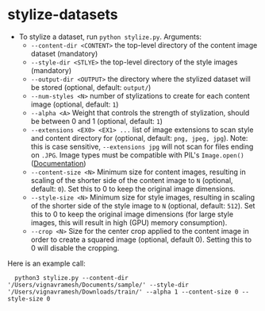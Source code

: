 # stylize-datasets

- To stylize a dataset, run `python stylize.py`.
  Arguments:
  - `--content-dir <CONTENT>` the top-level directory of the content image dataset (mandatory)
  - `--style-dir <STLYE>` the top-level directory of the style images (mandatory)
  - `--output-dir <OUTPUT>` the directory where the stylized dataset will be stored (optional, default: `output/`)
  - `--num-styles <N>` number of stylizations to create for each content image (optional, default: `1`)
  - `--alpha <A>` Weight that controls the strength of stylization, should be between 0 and 1 (optional, default: `1`)
  - `--extensions <EX0> <EX1> ...` list of image extensions to scan style and content directory for (optional, default: `png, jpeg, jpg`). Note: this is case sensitive, `--extensions jpg` will not scan for files ending on `.JPG`. Image types must be compatible with PIL's `Image.open()` ([Documentation](https://pillow.readthedocs.io/en/5.1.x/handbook/image-file-formats.html))
  - `--content-size <N>` Minimum size for content images, resulting in scaling of the shorter side of the content image to `N` (optional, default: `0`). Set this to 0 to keep the original image dimensions.
  - `--style-size <N>` Minimum size for style images, resulting in scaling of the shorter side of the style image to `N` (optional, default: `512`). Set this to 0 to keep the original image dimensions (for large style images, this will result in high (GPU) memory consumption).
  - `--crop <N>` Size for the center crop applied to the content image in order to create a squared image (optional, default 0). Setting this to 0 will disable the cropping.

Here is an example call:

```
  python3 stylize.py --content-dir '/Users/vignavramesh/Documents/sample/' --style-dir '/Users/vignavramesh/Downloads/train/' --alpha 1 --content-size 0 --style-size 0
```

